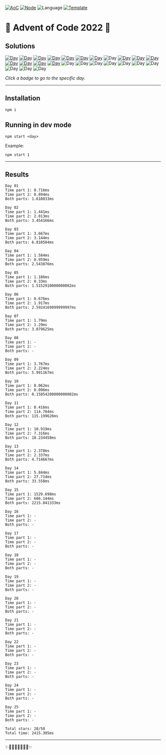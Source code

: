 <!-- Entries between SOLUTIONS and RESULTS tags are auto-generated -->

[![AoC](https://badgen.net/badge/AoC/2022/blue)](https://adventofcode.com/2022)
[![Node](https://badgen.net/badge/Node/v16.13.0+/blue)](https://nodejs.org/en/download/)
![Language](https://badgen.net/badge/Language/TypeScript/blue)
[![Template](https://badgen.net/badge/Template/aocrunner/blue)](https://github.com/caderek/aocrunner)

# 🎄 Advent of Code 2022 🎄

## Solutions

<!--SOLUTIONS-->

[![Day](https://badgen.net/badge/01/%E2%98%85%E2%98%85/green)](src/day01)
[![Day](https://badgen.net/badge/02/%E2%98%85%E2%98%85/green)](src/day02)
[![Day](https://badgen.net/badge/03/%E2%98%85%E2%98%85/green)](src/day03)
[![Day](https://badgen.net/badge/04/%E2%98%85%E2%98%85/green)](src/day04)
[![Day](https://badgen.net/badge/05/%E2%98%85%E2%98%85/green)](src/day05)
[![Day](https://badgen.net/badge/06/%E2%98%85%E2%98%85/green)](src/day06)
[![Day](https://badgen.net/badge/07/%E2%98%85%E2%98%85/green)](src/day07)
![Day](https://badgen.net/badge/08/%E2%98%86%E2%98%86/gray)
[![Day](https://badgen.net/badge/09/%E2%98%85%E2%98%85/green)](src/day09)
[![Day](https://badgen.net/badge/10/%E2%98%85%E2%98%85/green)](src/day10)
[![Day](https://badgen.net/badge/11/%E2%98%85%E2%98%85/green)](src/day11)
[![Day](https://badgen.net/badge/12/%E2%98%85%E2%98%85/green)](src/day12)
[![Day](https://badgen.net/badge/13/%E2%98%85%E2%98%85/green)](src/day13)
[![Day](https://badgen.net/badge/14/%E2%98%85%E2%98%85/green)](src/day14)
[![Day](https://badgen.net/badge/15/%E2%98%85%E2%98%85/green)](src/day15)
![Day](https://badgen.net/badge/16/%E2%98%86%E2%98%86/gray)
![Day](https://badgen.net/badge/17/%E2%98%86%E2%98%86/gray)
![Day](https://badgen.net/badge/18/%E2%98%86%E2%98%86/gray)
![Day](https://badgen.net/badge/19/%E2%98%86%E2%98%86/gray)
![Day](https://badgen.net/badge/20/%E2%98%86%E2%98%86/gray)
![Day](https://badgen.net/badge/21/%E2%98%86%E2%98%86/gray)
![Day](https://badgen.net/badge/22/%E2%98%86%E2%98%86/gray)
![Day](https://badgen.net/badge/23/%E2%98%86%E2%98%86/gray)
![Day](https://badgen.net/badge/24/%E2%98%86%E2%98%86/gray)
![Day](https://badgen.net/badge/25/%E2%98%86%E2%98%86/gray)

<!--/SOLUTIONS-->

_Click a badge to go to the specific day._

---

## Installation

```
npm i
```

## Running in dev mode

```
npm start <day>
```

Example:

```
npm start 1
```

---

## Results

<!--RESULTS-->

```
Day 01
Time part 1: 0.716ms
Time part 2: 0.894ms
Both parts: 1.610833ms
```

```
Day 02
Time part 1: 1.441ms
Time part 2: 2.013ms
Both parts: 3.454166ms
```

```
Day 03
Time part 1: 3.667ms
Time part 2: 3.144ms
Both parts: 6.810584ms
```

```
Day 04
Time part 1: 1.584ms
Time part 2: 0.959ms
Both parts: 2.543876ms
```

```
Day 05
Time part 1: 1.186ms
Time part 2: 0.33ms
Both parts: 1.5152910000000002ms
```

```
Day 06
Time part 1: 0.676ms
Time part 2: 1.917ms
Both parts: 2.5924169999999997ms
```

```
Day 07
Time part 1: 1.79ms
Time part 2: 1.29ms
Both parts: 3.079625ms
```

```
Day 08
Time part 1: -
Time part 2: -
Both parts: -
```

```
Day 09
Time part 1: 3.767ms
Time part 2: 2.224ms
Both parts: 5.991167ms
```

```
Day 10
Time part 1: 0.062ms
Time part 2: 0.096ms
Both parts: 0.15854200000000002ms
```

```
Day 11
Time part 1: 0.416ms
Time part 2: 114.784ms
Both parts: 115.199626ms
```

```
Day 12
Time part 1: 10.919ms
Time part 2: 7.316ms
Both parts: 18.234458ms
```

```
Day 13
Time part 1: 2.378ms
Time part 2: 2.337ms
Both parts: 4.714667ms
```

```
Day 14
Time part 1: 5.844ms
Time part 2: 27.714ms
Both parts: 33.558ms
```

```
Day 15
Time part 1: 1529.698ms
Time part 2: 686.144ms
Both parts: 2215.841333ms
```

```
Day 16
Time part 1: -
Time part 2: -
Both parts: -
```

```
Day 17
Time part 1: -
Time part 2: -
Both parts: -
```

```
Day 18
Time part 1: -
Time part 2: -
Both parts: -
```

```
Day 19
Time part 1: -
Time part 2: -
Both parts: -
```

```
Day 20
Time part 1: -
Time part 2: -
Both parts: -
```

```
Day 21
Time part 1: -
Time part 2: -
Both parts: -
```

```
Day 22
Time part 1: -
Time part 2: -
Both parts: -
```

```
Day 23
Time part 1: -
Time part 2: -
Both parts: -
```

```
Day 24
Time part 1: -
Time part 2: -
Both parts: -
```

```
Day 25
Time part 1: -
Time part 2: -
Both parts: -
```

```
Total stars: 28/50
Total time: 2415.305ms
```

<!--/RESULTS-->

---

✨🎄🎁🎄🎅🎄🎁🎄✨